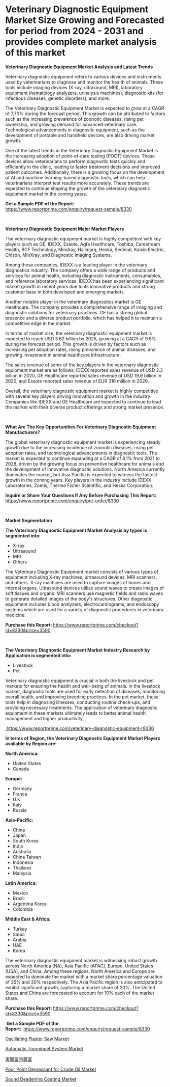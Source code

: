 <p><h1>Veterinary Diagnostic Equipment Market Size Growing and Forecasted for period from 2024 - 2031 and provides complete market analysis of this market</h1></p><p><strong>Veterinary Diagnostic Equipment Market Analysis and Latest Trends</strong></p>
<p><p>Veterinary diagnostic equipment refers to various devices and instruments used by veterinarians to diagnose and monitor the health of animals. These tools include imaging devices (X-ray, ultrasound, MRI), laboratory equipment (hematology analyzers, urinalysis machines), diagnostic kits (for infectious diseases, genetic disorders), and more.</p><p>The Veterinary Diagnostic Equipment Market is expected to grow at a CAGR of 7.70% during the forecast period. This growth can be attributed to factors such as the increasing prevalence of zoonotic diseases, rising pet ownership, and growing demand for advanced veterinary care. Technological advancements in diagnostic equipment, such as the development of portable and handheld devices, are also driving market growth.</p><p>One of the latest trends in the Veterinary Diagnostic Equipment Market is the increasing adoption of point-of-care testing (POCT) devices. These devices allow veterinarians to perform diagnostic tests quickly and efficiently in the clinic, leading to faster treatment decisions and improved patient outcomes. Additionally, there is a growing focus on the development of AI and machine learning-based diagnostic tools, which can help veterinarians interpret test results more accurately. These trends are expected to continue shaping the growth of the veterinary diagnostic equipment market in the coming years.</p></p>
<p><strong>Get a Sample PDF of the Report:&nbsp;</strong> <a href="https://www.reportprime.com/enquiry/request-sample/8330">https://www.reportprime.com/enquiry/request-sample/8330</a></p>
<p>&nbsp;</p>
<p><strong>Veterinary Diagnostic Equipment Major Market Players</strong></p>
<p><p>The veterinary diagnostic equipment market is highly competitive with key players such as GE, IDEXX, Esaote, Agfa Healthcare, Toshiba, Carestream Health, BCF Technology, Mindray, Hallmarq, Heska, Sedecal, Kaixin Electric, Chison, MinXray, and Diagnostic Imaging Systems. </p><p>Among these companies, IDEXX is a leading player in the veterinary diagnostics industry. The company offers a wide range of products and services for animal health, including diagnostic instruments, consumables, and reference laboratory services. IDEXX has been experiencing significant market growth in recent years due to its innovative products and strong customer base in both developed and emerging markets.</p><p>Another notable player in the veterinary diagnostics market is GE Healthcare. The company provides a comprehensive range of imaging and diagnostic solutions for veterinary practices. GE has a strong global presence and a diverse product portfolio, which has helped it to maintain a competitive edge in the market.</p><p>In terms of market size, the veterinary diagnostic equipment market is expected to reach USD 3.62 billion by 2025, growing at a CAGR of 9.8% during the forecast period. This growth is driven by factors such as increasing pet adoption rates, rising prevalence of animal diseases, and growing investment in animal healthcare infrastructure.</p><p>The sales revenue of some of the key players in the veterinary diagnostic equipment market are as follows: IDEXX reported sales revenue of USD 2.3 billion in 2020, GE Healthcare reported sales revenue of USD 19.9 billion in 2020, and Esaote reported sales revenue of EUR 316 million in 2020.</p><p>Overall, the veterinary diagnostic equipment market is highly competitive with several key players driving innovation and growth in the industry. Companies like IDEXX and GE Healthcare are expected to continue to lead the market with their diverse product offerings and strong market presence.</p></p>
<p>&nbsp;</p>
<p><strong>What Are The Key Opportunities For Veterinary Diagnostic Equipment Manufacturers?</strong></p>
<p><p>The global veterinary diagnostic equipment market is experiencing steady growth due to the increasing incidence of zoonotic diseases, rising pet adoption rates, and technological advancements in diagnostic tools. The market is expected to continue expanding at a CAGR of 8.1% from 2021 to 2028, driven by the growing focus on preventive healthcare for animals and the development of innovative diagnostic solutions. North America currently dominates the market, but Asia Pacific is expected to witness the fastest growth in the coming years. Key players in the industry include IDEXX Laboratories, Zoetis, Thermo Fisher Scientific, and Heska Corporation.</p></p>
<p><strong>Inquire or Share Your Questions If Any Before Purchasing This Report:</strong> <a href="https://www.reportprime.com/enquiry/pre-order/8330">https://www.reportprime.com/enquiry/pre-order/8330</a></p>
<p>&nbsp;</p>
<p><strong>Market Segmentation</strong></p>
<p><strong>The Veterinary Diagnostic Equipment Market Analysis by types is segmented into:</strong></p>
<p><ul><li>X-ray</li><li>Ultrasound</li><li>MRI</li><li>Others</li></ul></p>
<p><p>The Veterinary Diagnostic Equipment market consists of various types of equipment including X-ray machines, ultrasound devices, MRI scanners, and others. X-ray machines are used to capture images of bones and internal organs. Ultrasound devices utilize sound waves to create images of soft tissues and organs. MRI scanners use magnetic fields and radio waves to generate detailed images of the body's structures. Other diagnostic equipment includes blood analyzers, electrocardiograms, and endoscopy systems which are used for a variety of diagnostic procedures in veterinary medicine.</p></p>
<p><strong>Purchase this Report:&nbsp;</strong><a href="https://www.reportprime.com/checkout?id=8330&price=3590">https://www.reportprime.com/checkout?id=8330&price=3590</a></p>
<p>&nbsp;</p>
<p><strong>The Veterinary Diagnostic Equipment Market Industry Research by Application is segmented into:</strong></p>
<p><ul><li>Livestock</li><li>Pet</li></ul></p>
<p><p>Veterinary diagnostic equipment is crucial in both the livestock and pet markets for ensuring the health and well-being of animals. In the livestock market, diagnostic tools are used for early detection of diseases, monitoring overall health, and improving breeding practices. In the pet market, these tools help in diagnosing illnesses, conducting routine check-ups, and providing necessary treatments. The application of veterinary diagnostic equipment in these markets ultimately leads to better animal health management and higher productivity.</p></p>
<p><a href="https://www.reportprime.com/veterinary-diagnostic-equipment-r8330">&nbsp;https://www.reportprime.com/veterinary-diagnostic-equipment-r8330</a></p>
<p><strong>In terms of Region, the Veterinary Diagnostic Equipment Market Players available by Region are:</strong></p>
<p>
    <p> <strong> North America: </strong>
        <ul>
            <li>United States</li>
            <li>Canada</li>
        </ul>
        </p> 
    <p> <strong> Europe: </strong>
        <ul>
            <li>Germany</li>
            <li>France</li>
            <li>U.K.</li>
            <li>Italy</li>
            <li>Russia</li>
        </ul>
        </p> 
    <p> <strong> Asia-Pacific: </strong>
        <ul>
            <li>China</li>
            <li>Japan</li>
            <li>South Korea</li>
            <li>India</li>
            <li>Australia</li>
            <li>China Taiwan</li>
            <li>Indonesia</li>
            <li>Thailand</li>
            <li>Malaysia</li>
        </ul>
        </p> 
    <p> <strong> Latin America: </strong>
        <ul>
            <li>Mexico</li>
            <li>Brazil</li>
            <li>Argentina Korea</li>
            <li>Colombia</li>
        </ul>
        </p> 
    <p> <strong> Middle East & Africa: </strong>
        <ul>
            <li>Turkey</li>
            <li>Saudi</li>
            <li>Arabia</li>
            <li>UAE</li>
            <li>Korea</li>
        </ul>
    </p>
    </p>
<p><p>The veterinary diagnostic equipment market is witnessing robust growth across North America (NA), Asia Pacific (APAC), Europe, United States (USA), and China. Among these regions, North America and Europe are expected to dominate the market with a market share percentage valuation of 35% and 30% respectively. The Asia Pacific region is also anticipated to exhibit significant growth, capturing a market share of 20%. The United States and China are forecasted to account for 10% each of the market share.</p></p>
<p><strong>Purchase this Report: </strong><a href="https://www.reportprime.com/checkout?id=8330&price=3590">https://www.reportprime.com/checkout?id=8330&price=3590</a></p>
<p>&nbsp;<strong>Get a Sample PDF of the Report:&nbsp;&nbsp;</strong><a href="https://www.reportprime.com/enquiry/request-sample/8330">https://www.reportprime.com/enquiry/request-sample/8330</a></p>
<p><strong></strong></p>
<p><p><a href="https://github.com/brentleyjimmiealvaradoz4l1rea/Market-Research-Report-List-2/blob/main/oscillating-plaster-saw-market.md">Oscillating Plaster Saw Market</a></p><p><a href="https://github.com/Angelnienowdseej3e45z3p8c/Market-Research-Report-List-2/blob/main/automatic-tourniquet-system-market.md">Automatic Tourniquet System Market</a></p><p><a href="https://github.com/vlcostes/Market-Research-Report-List-1/blob/main/576273422756.md">実験室冷蔵室</a></p><p><a href="https://issuu.com/reportprime-2/docs/pour-point-depressant-for-crude-oil-market-size-20">Pour Point Depressant for Crude Oil Market</a></p><p><a href="https://issuu.com/reportprime-2/docs/sound-deadening-coating-market-size-2030.pptx">Sound Deadening Coating Market</a></p></p>
